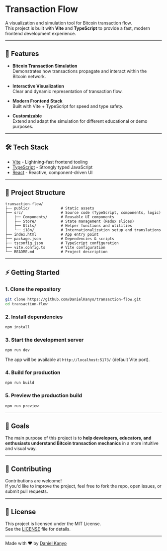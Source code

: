# Transaction Flow

A visualization and simulation tool for Bitcoin transaction flow.\
This project is built with **Vite** and **TypeScript** to provide a
fast, modern frontend development experience.

---

## 🚀 Features

- **Bitcoin Transaction Simulation**\
  Demonstrates how transactions propagate and interact within the
  Bitcoin network.

- **Interactive Visualization**\
  Clear and dynamic representation of transaction flow.

- **Modern Frontend Stack**\
  Built with Vite + TypeScript for speed and type safety.

- **Customizable**\
  Extend and adapt the simulation for different educational or demo
  purposes.

---

## 🛠️ Tech Stack

- [Vite](https://vitejs.dev/) - Lightning-fast frontend tooling
- [TypeScript](https://www.typescriptlang.org/) - Strongly typed
  JavaScript
- [React](https://react.dev/) - Reactive, component-driven UI

---

## 📂 Project Structure

    transaction-flow/
    ├── public/              # Static assets
    ├── src/                 # Source code (TypeScript, components, logic)
    │   ├── Components/      # Reusable UI components
    │   ├── Store/           # State management (Redux slices)
    │   ├── Utils/           # Helper functions and utilities
    │   └── i18n/            # Internationalization setup and translations
    ├── index.html           # App entry point
    ├── package.json         # Dependencies & scripts
    ├── tsconfig.json        # TypeScript configuration
    ├── vite.config.ts       # Vite configuration
    └── README.md            # Project description

---

## ⚡ Getting Started

### 1. Clone the repository

```bash
git clone https://github.com/DanielKanyo/transaction-flow.git
cd transaction-flow
```

### 2. Install dependencies

```bash
npm install
```

### 3. Start the development server

```bash
npm run dev
```

The app will be available at `http://localhost:5173/` (default Vite
port).

### 4. Build for production

```bash
npm run build
```

### 5. Preview the production build

```bash
npm run preview
```

---

## 🎯 Goals

The main purpose of this project is to **help developers, educators, and
enthusiasts understand Bitcoin transaction mechanics** in a more
intuitive and visual way.

---

## 🤝 Contributing

Contributions are welcome!\
If you'd like to improve the project, feel free to fork the repo, open
issues, or submit pull requests.

---

## 📜 License

This project is licensed under the MIT License.\
See the [LICENSE](LICENSE) file for details.

---

Made with ❤️ by [Daniel Kanyo](https://github.com/DanielKanyo)

